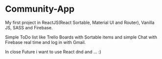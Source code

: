 # Community-App
My first project in ReactJS(React Sortable, Material UI and Router), Vanilla JS, SASS and Firebase.

Simple ToDo list like Trello Boards with Sortable items and simple Chat with Firebase real time and log in with Gmail.

In close Future i want to use React dnd and ... :)
